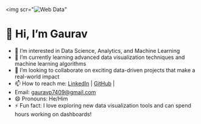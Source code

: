 <img scr="![Web Data](https://github.com/user-attachments/assets/d2ce3b4a-783b-45af-b995-857468265214)"
# 👋 Hi, I’m Gaurav

- 👀 I’m interested in Data Science, Analytics, and Machine Learning
- 🌱 I’m currently learning advanced data visualization techniques and machine learning algorithms
- 💞️ I’m looking to collaborate on exciting data-driven projects that make a real-world impact
- 📫 How to reach me: [LinkedIn](https://www.linkedin.com/in/gaurav-b88436255/) | [GitHub](https://github.com/Gaurav74091) |
- Email: gauravp7409@gmail.com
- 😄 Pronouns: He/Him
- ⚡ Fun fact: I love exploring new data visualization tools and can spend hours working on dashboards!

<!---
Gaurav74091/Gaurav74091 is a ✨ special ✨ repository because its `README.md` (this file) appears on your GitHub profile.
You can click the Preview link to take a look at your changes.
--->
